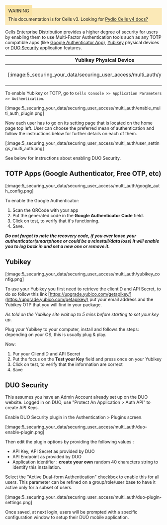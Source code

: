 
<div style="background-color: #fbe9b7;font-size: 14px;">
<span style="background-color: #fae4a6;padding: 10px;">WARNING</span>
<span style="padding: 10px;display: inline-block;">This documentation is for Cells v3. Looking for <a href="https://pydio.com/en/docs/cells/v4/quick-start">Pydio Cells v4 docs?</a></span>
</div>

Cells Enterprise Distribution provides a higher degree of security for users by enabling them to use Multi-Factor Authentication tools such as any TOTP compatible apps (like [Google Authenticator App](https://en.wikipedia.org/wiki/Google_Authenticator)), [Yubikey](https://www.yubico.com/) physical devices or [DUO Security](https://duo.com) application features.

| Yubikey Physical Device                                     | Google Auth / TOTP-compatible apps                                    |  Duo Security Push                            |
| ------------------------------------------------------------------------------ | ------------------------------------------------------------------------------------------------- |-----|
| <center>[:image:5_securing_your_data/securing_user_access/multi_auth/yubikey_logo.png]</center> | <center>[:image-popup:5_securing_your_data/securing_user_access/multi_auth/google_authenticator_logo.png]</center> | <center>[:image-popup:5_securing_your_data/securing_user_access/multi_auth/duo-logo.png]</center>| 


To enable Yubikey or TOTP, go to `Cells Console >> Application Parameters >> Authentication`.

[:image:5_securing_your_data/securing_user_access/multi_auth/enable_multi_auth_plugin.png]

Now each user has to go on its setting page that is located on the home page top left. User can choose the preferred mean of authentication and follow the instructions below for further details on each of them.

[:image:5_securing_your_data/securing_user_access/multi_auth/user_settings_multi_auth.png]

See below for instructions about enabling DUO Security.

## TOTP Apps (Google Authenticator, Free OTP, etc)

[:image:5_securing_your_data/securing_user_access/multi_auth/google_auth_config.png]

To enable the Google Authenticator:

1. Scan the QRCode with your app
2. Put the generated code in the **Google Authenticator Code** field.
3. Click on test, to verify that it's functioning.
4. Save.

*__Do not forget to note the recovery code, if you ever loose your authenticator(smartphone or could be a reinstall/data loss) it will enable you to log back in and set a new one or remove it.__*

## Yubikey

[:image:5_securing_your_data/securing_user_access/multi_auth/yubikey_config.png]

To use your Yubikey you first need to retrieve the clientID and API Secret, to do so follow this link
[https://upgrade.yubico.com/getapikey/](https://upgrade.yubico.com/getapikey/) put your email address and the Yubikey OTP that you will find in your package.

*As told on the Yubikey site wait up to 5 mins before starting to set your key up*.

Plug your Yubikey to your computer, install and follows the steps: depending on your OS, this is usually plug & play.

Now:

1. Pur your CliendID and API Secret
2. Put the focus on the **Test your Key** field and press once on your Yubikey
3. Click on test, to verify that the information are correct
4. Save

## DUO Security

This assumes you have an Admin Account already set up on the DUO website. Logged in on DUO, use "Protect An Application > Auth API" to create API Keys.

Enable DUO Security plugin in the Authentication > Plugins screen.

[:image:5_securing_your_data/securing_user_access/multi_auth/duo-enable-plugin.png]

Then edit the plugin options by providing the following values : 

 - API Key, API Secret as provided by DUO
 - API Endpoint as provided by DUO
 - Application identifier : **create your own** random 40 characters string to identify this installation.

Select the "Active Dual-form Authentication" checkbox to enable this for all users. This parameter can be refined on a group/role/user base to have it active only for a subset of users.

[:image:5_securing_your_data/securing_user_access/multi_auth/duo-plugin-settings.png]

Once saved, at next login, users will be prompted with a specific configuration window to setup their DUO mobile application.
